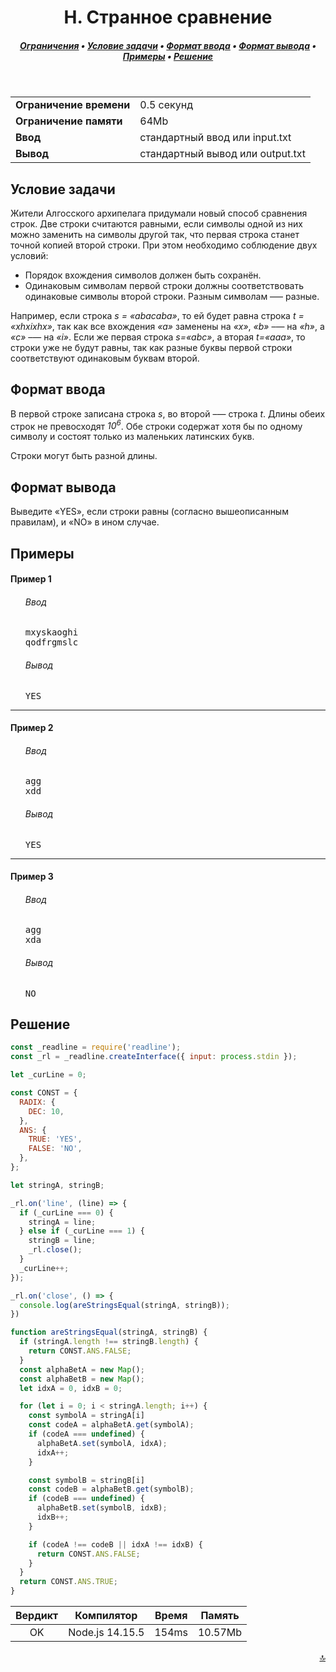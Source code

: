 <h1 align="center">H. Странное сравнение</h1>

<h5 align="center">
<a href="#limits">Ограничения</a>
•
<a href="#task">Условие задачи</a>
•
<a href="#input">Формат ввода</a>
•
<a href="#output">Формат вывода</a>
•
<a href="#examples">Примеры</a>
•
<a href="#solution">Решение</a>
</h5>

<br>

<table id="limits">
<tbody>
<tr>
<td>
<b>Ограничение времени</b>
</td>
<td>
0.5 секунд
</td>
</tr>
<tr>
<td>
<b>Ограничение памяти</b>
</td>
<td>
64Mb
</td>
</tr>
<tr>
<td>
<b>Ввод</b>
</td>
<td>
стандартный ввод или input.txt
</td>
</tr>
<tr>
<td>
<b>Вывод</b>
</td>
<td>
стандартный вывод или output.txt
</td>
</tr>
</tbody>
</table>

<h2 id="task">Условие задачи</h2>

Жители Алгосского архипелага придумали новый способ сравнения строк. Две строки считаются равными, если символы одной из них можно заменить на символы другой так, что первая строка станет точной копией второй строки. При этом необходимо соблюдение двух условий:

* Порядок вхождения символов должен быть сохранён.
* Одинаковым символам первой строки должны соответствовать одинаковые символы второй строки. Разным символам —– разные.

Например, если строка _s = «abacaba»_, то ей будет равна строка _t = «xhxixhx»_, так как все вхождения _«a»_ заменены на _«x»_, _«b»_ –— на _«h»_, а _«c»_ –— на _«i»_. Если же первая строка _s=«abc»_, а вторая _t=«aaa»_, то строки уже не будут равны, так как разные буквы первой строки соответствуют одинаковым буквам второй.

<h2 id="input">Формат ввода</h2>

В первой строке записана строка <i>s</i>, во второй –— строка <i>t</i>. Длины обеих строк не превосходят <i>10<sup>6</sup></i>. Обе строки содержат хотя бы по одному символу и состоят только из маленьких латинских букв.

Строки могут быть разной длины.

<h2 id="output">Формат вывода</h2>

Выведите «YES», если строки равны (согласно вышеописанным правилам), и «NO» в ином случае.

<h2 id="examples">Примеры</h2>

<h4>Пример 1</h4>
<ul>
<h6>Ввод</h6>
<pre>
mxyskaoghi
qodfrgmslc
</pre>

<h6>Вывод</h6>
<pre>
YES
</pre>
</ul>

<hr>

<h4>Пример 2</h4>
<ul>
<h6>Ввод</h6>
<pre>
agg
xdd
</pre>

<h6>Вывод</h6>
<pre>
YES
</pre>
</ul>

<hr>

<h4>Пример 3</h4>
<ul>
<h6>Ввод</h6>
<pre>
agg
xda
</pre>

<h6>Вывод</h6>
<pre>
NO
</pre>
</ul>

<h2 id="solution">Решение</h2>

```javascript
const _readline = require('readline');
const _rl = _readline.createInterface({ input: process.stdin });

let _curLine = 0;

const CONST = {
  RADIX: {
    DEC: 10,
  },
  ANS: {
    TRUE: 'YES',
    FALSE: 'NO',
  },
};

let stringA, stringB;

_rl.on('line', (line) => {
  if (_curLine === 0) {
    stringA = line;
  } else if (_curLine === 1) {
    stringB = line;
    _rl.close();
  }
  _curLine++;
});

_rl.on('close', () => {
  console.log(areStringsEqual(stringA, stringB));
})

function areStringsEqual(stringA, stringB) {
  if (stringA.length !== stringB.length) {
    return CONST.ANS.FALSE;
  }
  const alphaBetA = new Map();
  const alphaBetB = new Map();
  let idxA = 0, idxB = 0;

  for (let i = 0; i < stringA.length; i++) {
    const symbolA = stringA[i]
    const codeA = alphaBetA.get(symbolA);
    if (codeA === undefined) {
      alphaBetA.set(symbolA, idxA);
      idxA++;
    }

    const symbolB = stringB[i]
    const codeB = alphaBetB.get(symbolB);
    if (codeB === undefined) {
      alphaBetB.set(symbolB, idxB);
      idxB++;
    }

    if (codeA !== codeB || idxA !== idxB) {
      return CONST.ANS.FALSE;
    }
  }
  return CONST.ANS.TRUE;
}
```
<table>
  <thead>
    <tr>
      <th>Вердикт</th>
      <th>Компилятор</th>
      <th>Время</th>
      <th>Память</th>
    </tr>
  </thead>
  <tbody>
<tr align="center">
<td>OK</td>
<td>Node.js 14.15.5</td>
<td>154ms</td>
<td>10.57Mb</td>
</tr>
  </tbody>
</table>

<p width="100%" align="right"><a href="#">🔝</a></p>